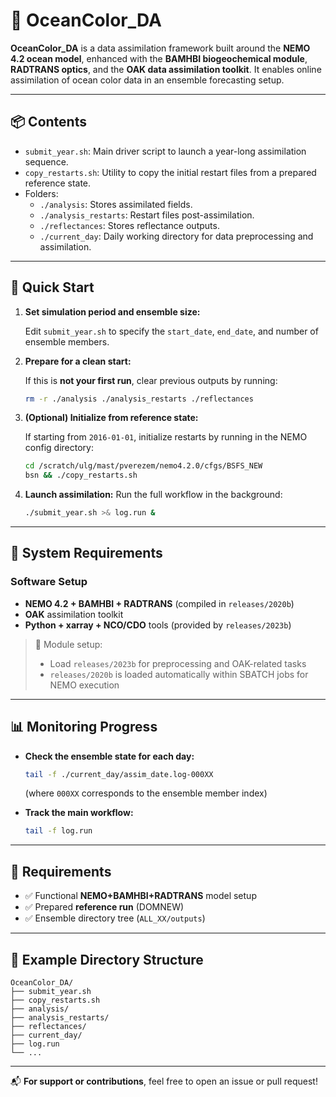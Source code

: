 # 🌊 OceanColor_DA

**OceanColor_DA** is a data assimilation framework built around the **NEMO 4.2 ocean model**, enhanced with the **BAMHBI biogeochemical module**, **RADTRANS optics**, and the **OAK data assimilation toolkit**. It enables online assimilation of ocean color data in an ensemble forecasting setup.

---

## 📦 Contents

- `submit_year.sh`: Main driver script to launch a year-long assimilation sequence.
- `copy_restarts.sh`: Utility to copy the initial restart files from a prepared reference state.
- Folders:
  - `./analysis`: Stores assimilated fields.
  - `./analysis_restarts`: Restart files post-assimilation.
  - `./reflectances`: Stores reflectance outputs.
  - `./current_day`: Daily working directory for data preprocessing and assimilation.

---

## 🚀 Quick Start

1. **Set simulation period and ensemble size:**

   Edit `submit_year.sh` to specify the `start_date`, `end_date`, and number of ensemble members.

2. **Prepare for a clean start:**

   If this is **not your first run**, clear previous outputs by running:
   ```bash
   rm -r ./analysis ./analysis_restarts ./reflectances
   ```

3. **(Optional) Initialize from reference state:**

   If starting from `2016-01-01`, initialize restarts by running in the NEMO config directory:
   ```bash
   cd /scratch/ulg/mast/pverezem/nemo4.2.0/cfgs/BSFS_NEW
   bsn && ./copy_restarts.sh
   ```

4. **Launch assimilation:**
   Run the full workflow in the background:
   ```bash
   ./submit_year.sh >& log.run &
   ```

---

## 🔧 System Requirements

### Software Setup

- **NEMO 4.2 + BAMHBI + RADTRANS** (compiled in `releases/2020b`)
- **OAK** assimilation toolkit
- **Python + xarray + NCO/CDO** tools (provided by `releases/2023b`)

> 📌 Module setup:
> - Load `releases/2023b` for preprocessing and OAK-related tasks
> - `releases/2020b` is loaded automatically within SBATCH jobs for NEMO execution

---

## 📊 Monitoring Progress

- **Check the ensemble state for each day:**
  ```bash
  tail -f ./current_day/assim_date.log-000XX
  ```
  (where `000XX` corresponds to the ensemble member index)

- **Track the main workflow:**
  ```bash
  tail -f log.run
  ```

---

## 🧩 Requirements

- ✅ Functional **NEMO+BAMHBI+RADTRANS** model setup
- ✅ Prepared **reference run** (DOMNEW)
- ✅ Ensemble directory tree (`ALL_XX/outputs`)

---

## 📁 Example Directory Structure

```
OceanColor_DA/
├── submit_year.sh
├── copy_restarts.sh
├── analysis/
├── analysis_restarts/
├── reflectances/
├── current_day/
├── log.run
└── ...
```

---

📬 **For support or contributions**, feel free to open an issue or pull request!

